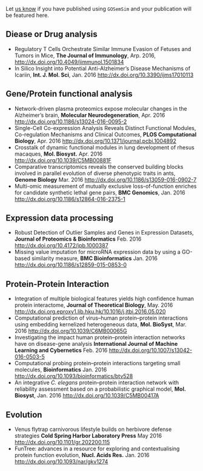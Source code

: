 <script type="text/javascript" src="http://w.sharethis.com/button/buttons.js"></script>
<script type="text/javascript">stLight.options({publisher: "d135f460-3fc5-4802-8169-bd08e4734a09", doNotHash: false, doNotCopy: false, hashAddressBar: false});</script>
<span class='st_twitter_hcount' displayText='Tweet'></span>
<span class='st_facebook_hcount' displayText='Facebook'></span>
<span class='st_sina_hcount' displayText='Sina'></span>
<span class='st_linkedin_hcount' displayText='LinkedIn'></span>

Let [us know](https://github.com/GuangchuangYu/GOSemSim/wiki/feature-articles) if you have published using `GOSemSim` and your publication will be featured here.

## Diease or Drug analysis
 
+ Regulatory T Cells Orchestrate Similar Immune Evasion of Fetuses and Tumors in Mice, **The Journal of Immunology**, Arp. 2016, <http://dx.doi.org/10.4049/jimmunol.1501834>
+ In Silico Insight into Potential Anti-Alzheimer’s Disease Mechanisms of Icariin, **Int. J. Mol. Sci**, Jan. 2016 <http://dx.doi.org/10.3390/ijms17010113>

## Gene/Protein functional analysis

+ Network-driven plasma proteomics expose molecular changes in the Alzheimer’s brain, **Molecular Neurodegeneration**, Apr. 2016 <http://dx.doi.org/10.1186/s13024-016-0095-2>
+ Single-Cell Co-expression Analysis Reveals Distinct Functional Modules, Co-regulation Mechanisms and Clinical Outcomes, **PLOS Computational Biology**, Apr. 2016 <http://dx.doi.org/10.1371/journal.pcbi.1004892>
+ Crosstalk of dynamic functional modules in lung development of rhesus macaques, **Mol. Biosyst.** Apr. 2016 <http://dx.doi.org/10.1039/C5MB00881F>
+ Comparative transcriptomics reveals the conserved building blocks involved in parallel evolution of diverse phenotypic traits in ants, **Genome Biology** Mar. 2016 <http://dx.doi.org/10.1186/s13059-016-0902-7>
+ Multi-omic measurement of mutually exclusive loss-of-function enriches for candidate synthetic lethal gene pairs, **BMC Genomics**, Jan. 2016 <http://dx.doi.org/10.1186/s12864-016-2375-1>

## Expression data processing

+ Robust Detection of Outlier Samples and Genes in Expression Datasets, **Journal of Proteomics & Bioinformatics** Feb. 2016 <http://dx.doi.org/10.4172/jpb.1000387>
+ Missing value imputation for microRNA expression data by using a GO-based similarity measure, **BMC Bioinformatics** Jan. 2016 <http://dx.doi.org/10.1186/s12859-015-0853-0>

## Protein-Protein Interaction

+ Integration of multiple biological features yields high confidence human protein interactome, **Journal of Theoretical Biology**, May. 2016 <http://dx.doi.org.eproxy1.lib.hku.hk/10.1016/j.jtbi.2016.05.020>
+ Computational prediction of virus–human protein–protein interactions using embedding kernelized heterogeneous data, **Mol. BioSyst**, Mar. 2016 <http://dx.doi.org/10.1039/C6MB00065G>
+ Investigating the impact human protein–protein interaction networks have on disease-gene analysis **International Journal of Machine Learning and Cybernetics** Feb. 2016 <http://dx.doi.org/10.1007/s13042-016-0503-5>
+ Computational probing protein–protein interactions targeting small molecules, **Bioinformatics** Jan. 2016 <http://dx.doi.org/10.1093/bioinformatics/btv528>
+ An integrative *C. elegans* protein–protein interaction network with reliability assessment based on a probabilistic graphical model, **Mol. Biosyst**, Jan. 2016 <http://dx.doi.org/10.1039/C5MB00417A>


## Evolution

+ Venus flytrap carnivorous lifestyle builds on herbivore defense strategies **Cold Spring Harbor Laboratory Press** May 2016 <http://dx.doi.org/10.1101/gr.202200.115>
+ FunTree: advances in a resource for exploring and contextualising protein function evolution, **Nucl. Acids Res.** Jan. 2016 <http://dx.doi.org/10.1093/nar/gkv1274>

